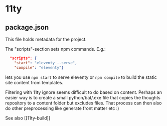 # 11ty

## package.json

This file holds metadata for the project.

The "scripts"-section sets npm commands. E.g.:

```json
  "scripts": {
    "start": "eleventy --serve",
    "compile": "eleventy"}
```

lets you use `npm start` to serve eleventy or `npm compile` to build the static site content from templates.

Filtering with 11ty ignore seems difficult to do based on content. Perhaps an easier way is to create a small python/bat/.exe file that copies the thoughts repository to a content folder but excludes files. That process can then also do other preprocessing like generate front matter etc :)

See also [[11ty-build]]
